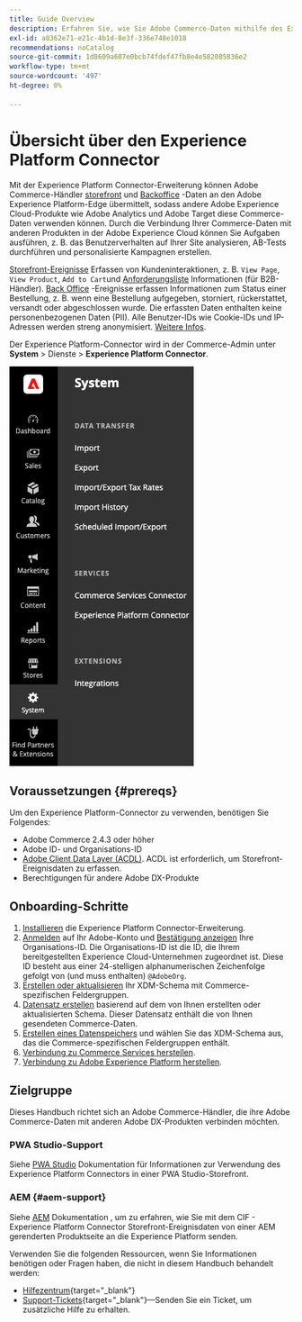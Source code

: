 ```yaml
---
title: Guide Overview
description: Erfahren Sie, wie Sie Adobe Commerce-Daten mithilfe des Experience Platform-Connectors in Adobe Experience Platform integrieren.
exl-id: a8362e71-e21c-4b1d-8e3f-336e748e1018
recommendations: noCatalog
source-git-commit: 1d8609a607e0bcb74fdef47fb8e4e582085836e2
workflow-type: tm+mt
source-wordcount: '497'
ht-degree: 0%

---
```


# Übersicht über den Experience Platform Connector

Mit der Experience Platform Connector-Erweiterung können Adobe Commerce-Händler [storefront](events.md#storefront-events) und [Backoffice](events.md#back-office-events) -Daten an den Adobe Experience Platform-Edge übermittelt, sodass andere Adobe Experience Cloud-Produkte wie Adobe Analytics und Adobe Target diese Commerce-Daten verwenden können. Durch die Verbindung Ihrer Commerce-Daten mit anderen Produkten in der Adobe Experience Cloud können Sie Aufgaben ausführen, z. B. das Benutzerverhalten auf Ihrer Site analysieren, AB-Tests durchführen und personalisierte Kampagnen erstellen.

[Storefront-Ereignisse](events.md#storefront-events) Erfassen von Kundeninteraktionen, z. B. `View Page`, `View Product`, `Add to Cart`und [Anforderungsliste](events.md#b2b-events) Informationen (für B2B-Händler). [Back Office](events.md#back-office-events) -Ereignisse erfassen Informationen zum Status einer Bestellung, z. B. wenn eine Bestellung aufgegeben, storniert, rückerstattet, versandt oder abgeschlossen wurde. Die erfassten Daten enthalten keine personenbezogenen Daten (PII). Alle Benutzer-IDs wie Cookie-IDs und IP-Adressen werden streng anonymisiert. [Weitere Infos](https://www.adobe.com/privacy/experience-cloud.html).

Der Experience Platform-Connector wird in der Commerce-Admin unter **System** > Dienste > **Experience Platform Connector**.

![Admin-Ansicht der Experience Platform Connector-Erweiterung](assets/epc-adminui.png)

## Voraussetzungen {#prereqs}

Um den Experience Platform-Connector zu verwenden, benötigen Sie Folgendes:

- Adobe Commerce 2.4.3 oder höher
- Adobe ID- und Organisations-ID
- [Adobe Client Data Layer (ACDL)](https://experienceleague.adobe.com/docs/experience-platform/tags/extensions/client/client-data-layer/overview.html). ACDL ist erforderlich, um Storefront-Ereignisdaten zu erfassen.
- Berechtigungen für andere Adobe DX-Produkte

## Onboarding-Schritte

1. [Installieren](install.md) die Experience Platform Connector-Erweiterung.
1. [Anmelden](https://helpx.adobe.com/manage-account/using/access-adobe-id-account.html) auf Ihr Adobe-Konto und [Bestätigung anzeigen](https://experienceleague.adobe.com/docs/core-services/interface/administration/organizations.html#concept_EA8AEE5B02CF46ACBDAD6A8508646255) Ihre Organisations-ID. Die Organisations-ID ist die ID, die Ihrem bereitgestellten Experience Cloud-Unternehmen zugeordnet ist. Diese ID besteht aus einer 24-stelligen alphanumerischen Zeichenfolge gefolgt von (und muss enthalten) `@AdobeOrg`.
1. [Erstellen oder aktualisieren](update-xdm.md) Ihr XDM-Schema mit Commerce-spezifischen Feldergruppen.
1. [Datensatz erstellen](https://experienceleague.adobe.com/docs/platform-learn/implement-mobile-sdk/experience-cloud/platform.html#create-a-dataset) basierend auf dem von Ihnen erstellten oder aktualisierten Schema. Dieser Datensatz enthält die von Ihnen gesendeten Commerce-Daten.
1. [Erstellen eines Datenspeichers](https://experienceleague.adobe.com/docs/experience-platform/edge/datastreams/overview.html) und wählen Sie das XDM-Schema aus, das die Commerce-spezifischen Feldergruppen enthält.
1. [Verbindung zu Commerce Services herstellen](../landing/saas.md).
1. [Verbindung zu Adobe Experience Platform herstellen](connect-data.md).

## Zielgruppe

Dieses Handbuch richtet sich an Adobe Commerce-Händler, die ihre Adobe Commerce-Daten mit anderen Adobe DX-Produkten verbinden möchten.

### PWA Studio-Support

Siehe [PWA Studio](https://developer.adobe.com/commerce/pwa-studio/integrations/adobe-commerce/aep/) Dokumentation für Informationen zur Verwendung des Experience Platform Connectors in einer PWA Studio-Storefront.

### AEM {#aem-support}

Siehe [AEM](https://experienceleague.adobe.com/docs/experience-manager-cloud-service/content/content-and-commerce/integrations/aep.html) Dokumentation , um zu erfahren, wie Sie mit dem CIF - Experience Platform Connector Storefront-Ereignisdaten von einer AEM gerenderten Produktseite an die Experience Platform senden.

Verwenden Sie die folgenden Ressourcen, wenn Sie Informationen benötigen oder Fragen haben, die nicht in diesem Handbuch behandelt werden:

- [Hilfezentrum](https://experienceleague.adobe.com/docs/commerce-knowledge-base/kb/overview.html){target="_blank"}
- [Support-Tickets](https://experienceleague.adobe.com/docs/commerce-knowledge-base/kb/help-center-guide/magento-help-center-user-guide.html#submit-ticket){target="_blank"}—Senden Sie ein Ticket, um zusätzliche Hilfe zu erhalten.
